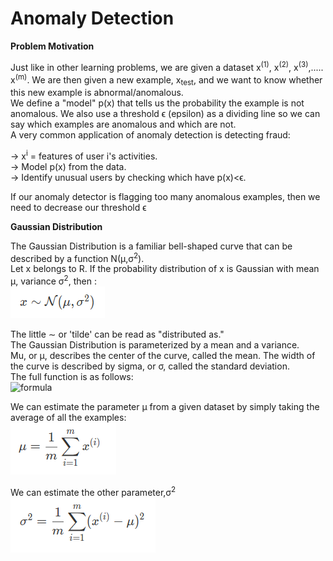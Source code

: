# Anomaly Detection
  
**Problem Motivation**
  
Just like in other learning problems, we are given a dataset x<sup>(1)</sup>, x<sup>(2)</sup>, x<sup>(3)</sup>,..... x<sup>(m)</sup>.
We are then given a new example, x<sub>test</sub>, and we want to know whether this new example is abnormal/anomalous.  
We define a "model" p(x) that tells us the probability the example is not anomalous. We also use a threshold ϵ (epsilon) as a dividing line so we can say which examples are anomalous and which are not.  
A very common application of anomaly detection is detecting fraud:  
  
->  x<sup>i</sup> = features of user i's activities.  
->  Model p(x) from the data.  
->  Identify unusual users by checking which have p(x)<ϵ.  
  
If our anomaly detector is flagging too many anomalous examples, then we need to decrease our threshold ϵ

**Gaussian Distribution**
  
The Gaussian Distribution is a familiar bell-shaped curve that can be described by a function  N(μ,σ<sup>2</sup>).  
Let x belongs to R. If the probability distribution of x is Gaussian with mean μ, variance σ<sup>2</sup>, then :  
![representation](rep.PNG)
  
The little ∼ or 'tilde' can be read as "distributed as."  
The Gaussian Distribution is parameterized by a mean and a variance.  
Mu, or μ, describes the center of the curve, called the mean. The width of the curve is described by sigma, or σ, called the standard deviation.  
The full function is as follows:  
![formula](form.PNG)
  
We can estimate the parameter μ from a given dataset by simply taking the average of all the examples:  
![mu](mu.PNG)
  
We can estimate the other parameter,σ<sup>2</sup>   
![sigma](sd.PNG)
  



